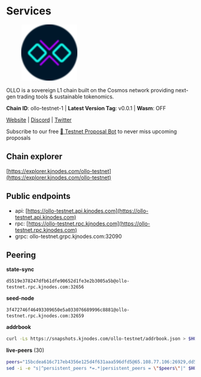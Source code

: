 # Services

<figure><img src="https://raw.githubusercontent.com/kj89/cosmos-images/main/logos/ollo.png" width="150" alt=""><figcaption></figcaption></figure>

OLLO is a sovereign L1 chain built on the Cosmos network providing  next-gen trading tools & sustainable tokenomics.

**Chain ID**: ollo-testnet-1 | **Latest Version Tag**: v0.0.1 | **Wasm**: OFF

[Website](https://www.ollostation.zone) | [Discord](https://discord.com/invite/GxBqZ9mSSm) | [Twitter](https://twitter.com/OLLOStation)



Subscribe to our free [🤖 Testnet Proposal Bot](https://t.me/kjnodes_testnet_proposal_bot) to never miss upcoming proposals


## Chain explorer
[https://explorer.kjnodes.com/ollo-testnet](https://explorer.kjnodes.com/ollo-testnet)

## Public endpoints

* api: [https://ollo-testnet.api.kjnodes.com](https://ollo-testnet.api.kjnodes.com)
* rpc: [https://ollo-testnet.rpc.kjnodes.com](https://ollo-testnet.rpc.kjnodes.com)
* grpc: ollo-testnet.grpc.kjnodes.com:32090

## Peering

**state-sync**

```text
d5519e378247dfb61dfe90652d1fe3e2b3005a5b@ollo-testnet.rpc.kjnodes.com:32656
```

**seed-node**

```text
3f472746f46493309650e5a033076689996c8881@ollo-testnet.rpc.kjnodes.com:32659
```

**addrbook**
```bash
curl -Ls https://snapshots.kjnodes.com/ollo-testnet/addrbook.json > $HOME/.ollo/config/addrbook.json
```

**live-peers** (30)
```bash
peers="15bcdea616c717eb4356e125d4f631aaa596dfd5@65.108.77.106:26929,dd577d8f2e997d7e70495640aff124ddb70d1a21@95.217.192.222:26656,d6c5ff021b091a1fd93b9f811cf7fca0d31e8510@65.108.238.61:46656,f09d8e2ada2d1d66a9cc8213a1d8ca7c6e5a29a6@65.108.79.57:54656,d5519e378247dfb61dfe90652d1fe3e2b3005a5b@65.109.68.190:32656,2a8f0fada8b8b71b8154cf30ce44aebea1b5fe3d@162.19.238.122:26656,47655c33bdecae7f449301197d8b951a97e1b680@89.58.59.75:26656,dba5e8b41c4e369418f83a449966e4eb7ca05cd4@65.109.23.114:18156,3ea40f63890f10272201edf96d2a49e197e52091@65.108.105.48:18156,742d7dccc98ccc2b30abb6ea172fc2175782db50@148.251.91.185:26656,9865c6e15faced6643adc228e3a59744e1b4e277@116.203.29.162:46656,7349272f712e713a957bf5349930e3439e98b518@167.235.27.69:20656,80c6ccc9523bd59a0420e76e8355f46fb61bf74f@65.109.93.58:33656,595a8418f3f68a499a873148ec19a95b0f34390c@65.109.82.106:32656,da8d3ca8e1c147f0037b1c43ad3de7174f5ec1b7@209.145.59.224:26656,69d2c02f413bea1376f5398646f0c2ce0f82d62e@141.94.73.93:26656,e2d59891f1aed38fe8884c63e0bb00f8ddc41b6f@5.78.46.66:26656,771cfca799033e327511b25ae77784e02818d77f@65.108.101.4:23486,95ca646da3736cef5d6c6704f736bc49ff87ef6c@109.123.249.213:26656,0bee9e500e51465917506b47691a8fb032100da9@94.130.200.168:32656,517786f9e5e9caf196fed64c2130528e0ef59643@65.109.70.23:18156,125b0e30f00df3ff2ee7b29b7992ed888998ad31@65.109.28.177:47656,60a8fdd419c20f509cf590a10978827bcf1cf25c@161.97.99.251:11656,036d17d15c4e36cee8d93f9fb1a5ad5cb956631f@213.136.76.191:26656,e53eedfc4c5c4487e1fba7f3b97de6aadfca8cea@5.161.179.64:26656,29b78da822388df177f4111e6589958d9f796f06@65.109.122.105:60856,d14b740968d24aa5c31ade7dbda2b1204c40f24c@65.109.52.156:46656,cadc2b601a188aedbe4156a6eb5a81e00770bcfc@65.108.219.110:26656,5c2a752c9b1952dbed075c56c600c3a79b58c395@195.3.220.135:27006,42beefd08b5f8580177d1506220db3a548090262@65.108.195.29:26116"
sed -i -e "s|^persistent_peers *=.*|persistent_peers = \"$peers\"|" $HOME/.ollo/config/config.toml
```
